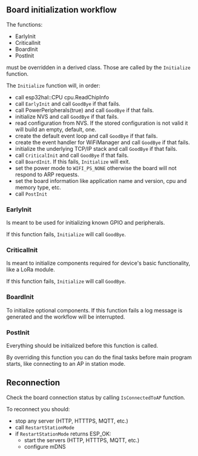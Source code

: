 
## Board initialization workflow

The functions:

- EarlyInit
- CriticalInit
- BoardInit
- PostInit

must be overridden in a derived class. Those are called by the `Initialize` function.

The `Initialize` function will, in order:

- call esp32hal::CPU cpu.ReadChipInfo
- call `EarlyInit` and call `GoodBye` if that fails.
- call PowerPeripherals(true) and call `GoodBye` if that fails.
- initialize NVS and call `GoodBye` if that fails.
- read configuration from NVS. If the stored configuration is not valid it will build an empty, default, one.
- create the default event loop and call `GoodBye` if that fails.
- create the event handler for WiFiManager and call `GoodBye` if that fails.
- initialize the underlying TCP/IP stack and call `GoodBye` if that fails.
- call `CriticalInit` and call `GoodBye` if that fails.
- call `BoardInit`. If this fails, `Initialize` will exit.
- set the power mode to `WIFI_PS_NONE` otherwise the board will not respond to ARP requests.
- set the board information like application name and version, cpu and memory type, etc.
- call `PostInit`

### EarlyInit

Is meant to be used for initializing known GPIO and peripherals.

If this function fails, `Initialize` will call `GoodBye`.

### CriticalInit

Is meant to initialize components required for device's basic functionality, like a LoRa module.

If this function fails, `Initialize` will call `GoodBye`.

### BoardInit

To initialize optional components. If this function fails a log message is generated and the workflow will be interrupted.

### PostInit

Everything should be initialized before this function is called.

By overriding this function you can do the final tasks before main program starts, like connecting to an AP in station mode.

## Reconnection

Check the board connection status by calling `IsConnectedToAP` function.

To reconnect you should:

- stop any server (HTTP, HTTTPS, MQTT, etc.)
- call `RestartStationMode`
- if `RestartStationMode` returns ESP_OK:
  - start the servers (HTTP, HTTTPS, MQTT, etc.)
  - configure mDNS
